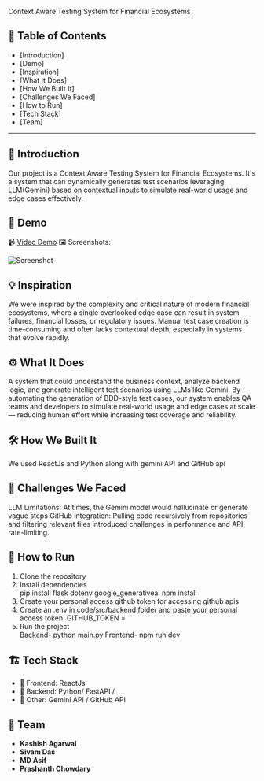 Context Aware Testing System for Financial Ecosystems

## 📌 Table of Contents
- [Introduction]
- [Demo]
- [Inspiration]
- [What It Does]
- [How We Built It]
- [Challenges We Faced]
- [How to Run]
- [Tech Stack]
- [Team]

---

## 🎯 Introduction
Our project is a Context Aware Testing System for Financial Ecosystems. It's a system that can
dynamically generates test scenarios leveraging LLM(Gemini) based on contextual inputs to simulate real-world usage and edge cases effectively.

## 🎥 Demo 
📹 [Video Demo](https://drive.google.com/file/d/1WLSVweWN41dxI_DihE2oGCitkKqYgh4U/view?usp=sharing) 
🖼️ Screenshots:

![Screenshot](https://drive.google.com/file/d/1XkjNTGWxy1BbBsNcIbwBIDQNigbRIb--/view)

## 💡 Inspiration
We were inspired by the complexity and critical nature of modern financial ecosystems, where a single overlooked edge case can result in system failures, financial losses, or regulatory issues. Manual test case creation is time-consuming and often lacks contextual depth, especially in systems that evolve rapidly.

## ⚙️ What It Does
A system that could understand the business context, analyze backend logic, and generate intelligent test scenarios using LLMs like Gemini. By automating the generation of BDD-style test cases, our system enables QA teams and developers to simulate real-world usage and edge cases at scale — reducing human effort while increasing test coverage and reliability.

## 🛠️ How We Built It
We used ReactJs and Python along with gemini API and GitHub api

## 🚧 Challenges We Faced
LLM Limitations: At times, the Gemini model would hallucinate or generate vague steps
GitHub integration: Pulling code recursively from repositories and filtering relevant files  introduced challenges in performance and API rate-limiting.

## 🏃 How to Run
1. Clone the repository  
2. Install dependencies  
   pip install flask dotenv google_generativeai 
   npm install 
3. Create your personal access github token for accessing github apis
4. Create an .env in code/src/backend folder and paste your personal access token. 
   GITHUB_TOKEN = <token>
5. Run the project  
   Backend- python main.py
   Frontend- npm run dev
   

## 🏗️ Tech Stack
- 🔹 Frontend: ReactJs
- 🔹 Backend: Python/ FastAPI /
- 🔹 Other: Gemini API / GitHub API

## 👥 Team
- **Kashish Agarwal** 
- **Sivam Das** 
- **MD Asif** 
- **Prashanth Chowdary**
